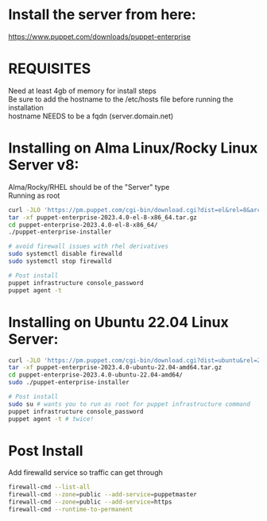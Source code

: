 # Install the server from here:
https://www.puppet.com/downloads/puppet-enterprise

# REQUISITES 
Need at least 4gb of memory for install steps  
Be sure to add the hostname to the /etc/hosts file before running the installation  
hostname NEEDS to be a fqdn (server.domain.net)  

# Installing on Alma Linux/Rocky Linux Server v8: 
Alma/Rocky/RHEL should be of the "Server" type  
Running as root   
```bash
curl -JLO 'https://pm.puppet.com/cgi-bin/download.cgi?dist=el&rel=8&arch=x86_64&ver=latest'
tar -xf puppet-enterprise-2023.4.0-el-8-x86_64.tar.gz
cd puppet-enterprise-2023.4.0-el-8-x86_64/
./puppet-enterprise-installer

# avoid firewall issues with rhel derivatives
sudo systemctl disable firewalld
sudo systemctl stop firewalld

# Post install
puppet infrastructure console_password
puppet agent -t
```
# Installing on Ubuntu 22.04 Linux Server: 
```bash
curl -JLO 'https://pm.puppet.com/cgi-bin/download.cgi?dist=ubuntu&rel=22.04&arch=amd64&ver=latest'
tar -xf puppet-enterprise-2023.4.0-ubuntu-22.04-amd64.tar.gz
cd puppet-enterprise-2023.4.0-ubuntu-22.04-amd64/
sudo ./puppet-enterprise-installer

# Post install
sudo su # wants you to run as root for puppet infrastructure command
puppet infrastructure console_password
puppet agent -t # twice!
```


# Post Install 
Add firewalld service so traffic can get through
```bash
firewall-cmd --list-all
firewall-cmd --zone=public --add-service=puppetmaster
firewall-cmd --zone=public --add-service=https
firewall-cmd --runtime-to-permanent
```


